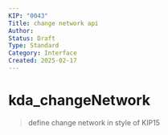```yaml
---
KIP: "0043"
Title: change network api
Author:
Status: Draft
Type: Standard
Category: Interface
Created: 2025-02-17
---
```


# kda_changeNetwork

> define change network in style of KIP15
